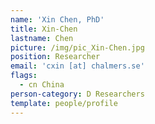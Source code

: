 ```yaml
---
name: 'Xin Chen, PhD'
title: Xin-Chen
lastname: Chen
picture: /img/pic_Xin-Chen.jpg
position: Researcher
email: 'cxin [at] chalmers.se'
flags:
  - cn China
person-category: D Researchers
template: people/profile
---
```


